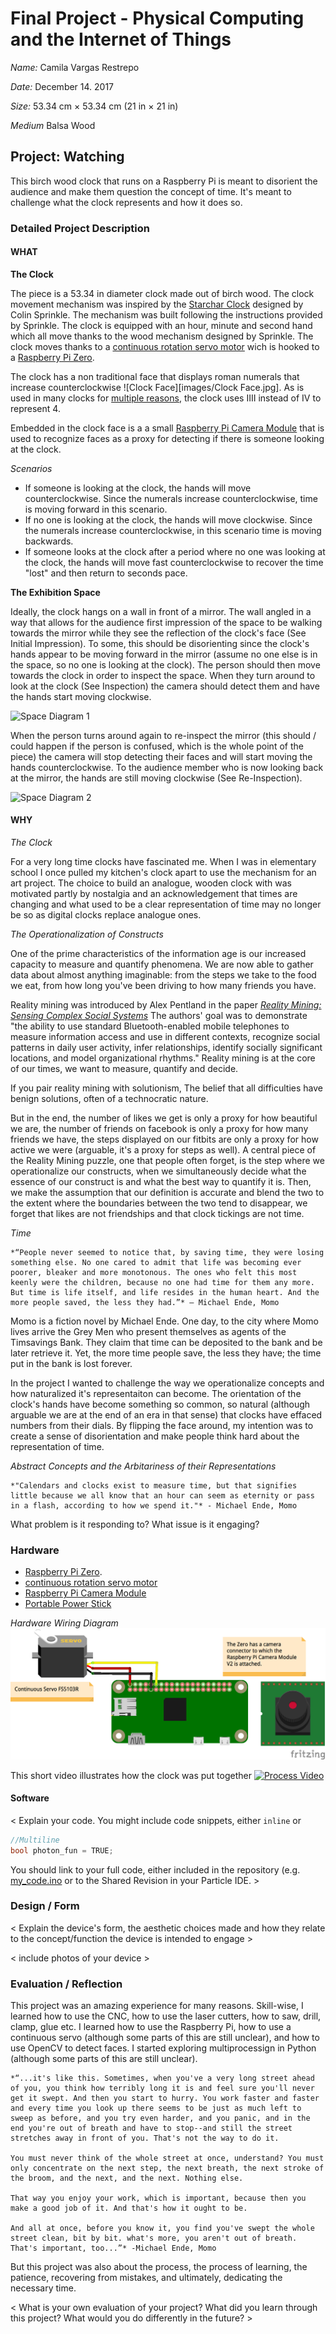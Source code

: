 # Final Project - Physical Computing and the Internet of Things

*Name:*  Camila Vargas Restrepo

*Date:* December 14. 2017

*Size:* 53.34 cm × 53.34 cm (21 in × 21 in)

*Medium* Balsa Wood

## Project: Watching

This birch wood clock that runs on a Raspberry Pi is meant to disorient the audience and make them question the concept of time. It's meant to challenge what the clock represents and how it does so. 

### Detailed Project Description

#### WHAT

**The Clock**

The piece is a 53.34 in diameter clock made out of birch wood. The clock movement mechanism was inspired by the [Starchar Clock](http://thewoodenclock.com/downloads/starchar-clock-plans/) designed by Colin Sprinkle. The mechanism was built following the instructions provided by Sprinkle. The clock is equipped with an hour, minute and second hand which all move thanks to the wood mechanism designed by Sprinkle. The clock moves thanks to a [continuous rotation servo motor](https://www.adafruit.com/product/154) wich is hooked to a [Raspberry Pi Zero](https://www.raspberrypi.org/products/raspberry-pi-zero/). 

The clock has a non traditional face that displays roman numerals that increase counterclockwise ![Clock Face][images/Clock Face.jpg]. As is used in many clocks for [multiple reasons](http://mentalfloss.com/article/24578/why-do-some-clocks-use-roman-numeral-iiii), the clock uses IIII instead of IV to represent 4. 

Embedded in the clock face is a a small [Raspberry Pi Camera Module](https://www.raspberrypi.org/products/camera-module-v2/) that is used to recognize faces as a proxy for detecting if there is someone looking at the clock.

*Scenarios*
* If someone is looking at the clock, the hands will move counterclockwise. Since the numerals increase counterclockwise, time is moving forward in this scenario. 
* If no one is looking at the clock, the hands will move clockwise. Since the numerals increase counterclockwise, in this scenario time is moving backwards. 
* If someone looks at the clock after a period where no one was looking at the clock, the hands will move fast counterclockwise to recover the time "lost" and then return to seconds pace. 

**The Exhibition Space**

Ideally, the clock hangs on a wall in front of a mirror. The wall angled in a way that allows for the audience first impression of the space to be walking towards the mirror while they see the reflection of the clock's face (See Initial Impression). To some, this should be disorienting since the clock's hands appear to be moving forward in the mirror (assume no one else is  in the space, so no one is looking at the clock). The person should then move towards the clock in order to inspect the space. When they turn around to look at the clock (See Inspection) the camera should detect them and have the hands start moving clockwise.

![Space Diagram 1](images/SpaceDiagram1.JPG)

When the person turns around again to re-inspect the mirror (this should / could happen if the person is confused, which is the whole point of the piece) the camera will stop detecting their faces and will start moving the hands counterclockwise. To the audience member who is now looking back at the mirror, the hands are still moving clockwise (See Re-Inspection). 

![Space Diagram 2](images/SpaceDiagram2.JPG)

#### WHY

*The Clock*

For a very long time clocks have fascinated me. When I was in elementary school I once pulled my kitchen's clock apart to use the mechanism for an art project. The choice to build an analogue, wooden clock with was motivated partly by nostalgia and an acknowledgement that times are changing and what used to be a clear representation of time may no longer be so as digital clocks replace analogue ones. 

*The Operationalization of Constructs*

One of the prime characteristics of the information age is our increased capacity to measure and quantify phenomena. We are now able to gather data about almost anything imaginable: from the steps we take to the food we eat, from how long you've been driving to how many friends you have.

Reality mining was introduced by Alex Pentland in the paper [*Reality Mining: Sensing Complex Social Systems*](http://realitycommons.media.mit.edu/pdfs/realitymining.pdf) The authors' goal was to demonstrate "the ability to use standard Bluetooth-enabled mobile telephones to measure information access and use in different contexts, recognize social patterns in daily user activity, infer relationships, identify socially significant
locations, and model organizational rhythms." Reality mining is at the core of our times, we want to measure, quantify and decide. 

If you pair reality mining with solutionism, The belief that all difficulties have benign solutions, often of a technocratic nature. 


But in the end, the number of likes we get is only a proxy for how beautiful we are, the number of friends on facebook is only a proxy for how many friends we have, the steps displayed on our fitbits are only a proxy for how active we were (arguable, it's a proxy for steps as well). A central piece of the Reality Mining puzzle, one that people often forget, is the step where we operationalize our constructs, when we simultaneously decide what the essence of our construct is and what the best way to quantify it is. Then, we make the assumption that our definition is accurate and blend the two to the extent where the boundaries between the two tend to disappear, we forget that likes are not friendships and that clock tickings are not time. 


*Time*

	*“People never seemed to notice that, by saving time, they were losing something else. No one cared to admit that life was becoming ever poorer, bleaker and more monotonous. The ones who felt this most keenly were the children, because no one had time for them any more. But time is life itself, and life resides in the human heart. And the more people saved, the less they had.”* ― Michael Ende, Momo

Momo is a fiction novel by Michael Ende. One day, to the city where Momo lives arrive the Grey Men who present themselves as agents of the Timsavings Bank. They claim that time can be deposited to the bank and be later retrieve it. Yet, the more time people save, the less they have; the time put in the bank is lost forever. 

In the project I wanted to challenge the way we operationalize concepts and how naturalized it's representaiton can become. The orientation of the clock's hands have become something so common, so natural (although arguable we are at the end of an era in that sense) that clocks have effaced numbers from their dials. By flipping the face around, my intention was to create a sense of disorientation and make people think hard about the representation of time. 


*Abstract Concepts and the Arbitariness of their Representations* 

	*"Calendars and clocks exist to measure time, but that signifies little because we all know that an hour can seem as eternity or pass in a flash, according to how we spend it."* - Michael Ende, Momo


What problem is it responding to?  What issue is it engaging?   
  

### Hardware 

* [Raspberry Pi Zero](https://www.raspberrypi.org/products/raspberry-pi-zero/). 
* [continuous rotation servo motor](https://www.adafruit.com/product/154)
* [Raspberry Pi Camera Module](https://www.raspberrypi.org/products/camera-module-v2/)
* [Portable Power Stick](https://getonhand.com/collections/portable-power/products/new-stick-black)

*Hardware Wiring Diagram*
![Wiring Diagram](images/WiringDiagram.png)

This short video illustrates how the clock was put together
[![Process Video](https://img.youtube.com/vi/ZWfhtFWAcsg/0.jpg)](https://www.youtube.com/watch?v=ZWfhtFWAcsg)


#### Software

< Explain your code.  You might include code snippets, either `inline` or
```c++
//Multiline
bool photon_fun = TRUE;
```
You should link to your full code, either included in the repository (e.g. [my_code.ino](code/my_code.ino)  or to the Shared Revision in your Particle IDE. >


### Design / Form

< Explain the device's form, the aesthetic choices made and how they relate to the concept/function the device is intended to engage >

< include photos of your device >

### Evaluation / Reflection

This project was an amazing experience for many reasons. Skill-wise, I learned how to use the CNC, how to use the laser cutters, how to saw, drill, clamp, glue etc. I learned how to use the Raspberry Pi, how to use a continuous servo (although some parts of this are still unclear), and how to use OpenCV to detect faces. I started exploring multiprocessign in Python (although some parts of this are still unclear). 

	*“...it's like this. Sometimes, when you've a very long street ahead of you, you think how terribly long it is and feel sure you'll never get it swept. And then you start to hurry. You work faster and faster and every time you look up there seems to be just as much left to sweep as before, and you try even harder, and you panic, and in the end you're out of breath and have to stop--and still the street stretches away in front of you. That's not the way to do it.

	You must never think of the whole street at once, understand? You must only concentrate on the next step, the next breath, the next stroke of the broom, and the next, and the next. Nothing else.

	That way you enjoy your work, which is important, because then you make a good job of it. And that's how it ought to be.

	And all at once, before you know it, you find you've swept the whole street clean, bit by bit. what's more, you aren't out of breath. That's important, too...”* -Michael Ende, Momo

But this project was also about the process, the process of learning, the patience, recovering from mistakes, and ultimately, dedicating the necessary time. 

< What is your own evaluation of your project?   What did you learn through this project?  What would you do differently in the future? >
